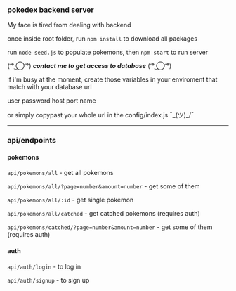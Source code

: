 ### pokedex backend server ###

My face is tired from dealing with backend

once inside root folder, run `npm install` to download all packages

run `node seed.js` to populate pokemons, then `npm start` to run server

( ͡° ͜◯ ͡°) ***contact me to get access to database*** ( ͡° ͜◯ ͡°)

if i'm busy at the moment, create those variables in your enviroment that match with your database url

user
password
host
port
name

or simply copypast your whole url in the config/index.js ¯\_(ツ)_/¯

- - - - 

### api/endpoints ###

#### pokemons ####

`api/pokemons/all` - get all pokemons  

`api/pokemons/all/?page=number&amount=number` - get some of them  

`api/pokemons/all/:id` - get single pokemon  

`api/pokemons/all/catched` - get catched pokemons (requires auth)  

`api/pokemons/catched/?page=number&amount=number` - get some of them (requires auth)


#### auth ####

`api/auth/login` - to log in  

`api/auth/signup` - to sign up  






